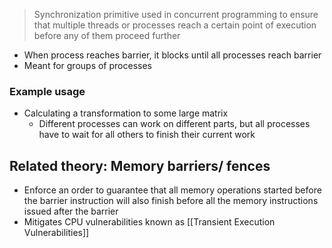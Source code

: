 > Synchronization primitive used in concurrent programming to ensure that multiple threads or processes reach a certain point of execution before any of them proceed further

- When process reaches barrier, it blocks until all processes reach barrier
- Meant for groups of processes

### Example usage
- Calculating a transformation to some large matrix
	- Different processes can work on different parts, but all processes have to wait for all others to finish their current work

## Related theory: Memory barriers/ fences
- Enforce an order to guarantee that all memory operations started before the barrier instruction will also finish before all the memory instructions issued after the barrier
- Mitigates CPU vulnerabilities known as [[Transient Execution Vulnerabilities]]
